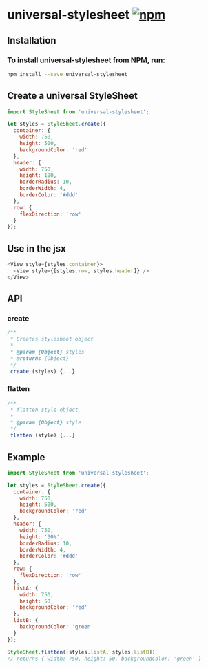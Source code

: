 # universal-stylesheet [![npm](https://img.shields.io/npm/v/universal-stylesheet.svg)](https://www.npmjs.com/package/universal-stylesheet)

## Installation

### To install universal-stylesheet from NPM, run:

```sh
npm install --save universal-stylesheet
```

## Create a universal StyleSheet

```js
import StyleSheet from 'universal-stylesheet';

let styles = StyleSheet.create({
  container: {
    width: 750,
    height: 500,
    backgroundColor: 'red'
  },
  header: {
    width: 750,
    height: 100,
    borderRadius: 10,
    borderWidth: 4,
    borderColor: '#ddd'
  },
  row: {
    flexDirection: 'row'
  }
});
```

## Use in the jsx

```js
<View style={styles.container}>
  <View style={[styles.row, styles.header]} />
</View>
```

## API

### create
```js
/**
 * Creates stylesheet object
 *
 * @param {Object} styles
 * @returns {Object}
 */
 create (styles) {...}
```
### flatten
```js
/**
 * flatten style object
 *
 * @param {Object} style
 */
 flatten (style) {...}
```

## Example

```js
import StyleSheet from 'universal-stylesheet';

let styles = StyleSheet.create({
  container: {
    width: 750,
    height: 500,
    backgroundColor: 'red'
  },
  header: {
    width: 750,
    height: '30%',
    borderRadius: 10,
    borderWidth: 4,
    borderColor: '#ddd'
  },
  row: {
    flexDirection: 'row'
  },
  listA: {
    width: 750,
    height: 50,
    backgroundColor: 'red'
  },
  listB: {
    backgroundColor: 'green'
  }
});

StyleSheet.flatten([styles.listA, styles.listB])
// returns { width: 750, height: 50, backgroundColor: 'green' }
```
